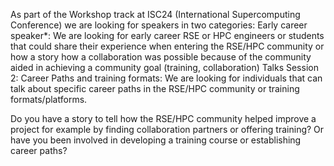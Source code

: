 
As part of the Workshop track at ISC24 (International Supercomputing Conference) we are looking for speakers in two categories:
Early career speaker*: We are looking for  early career RSE or HPC engineers or students that could share their experience when entering the RSE/HPC community or how a story how a collaboration was possible because of the community aided in achieving a community goal (training, collaboration)
Talks Session 2: Career Paths and training formats: We are looking for individuals that can talk about specific career paths in the RSE/HPC community or training formats/platforms. 

Do you have a story to tell how the RSE/HPC community helped improve a project for example by finding collaboration partners or offering training? Or have you been involved in developing a training course or establishing career paths? 

